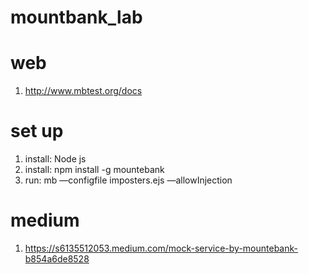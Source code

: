 # mountbank_lab
# web
1. http://www.mbtest.org/docs
# set up
1. install: Node js
2. install: npm install -g mountebank
3. run: mb —configfile imposters.ejs —allowInjection

# medium
1. https://s6135512053.medium.com/mock-service-by-mountebank-b854a6de8528
